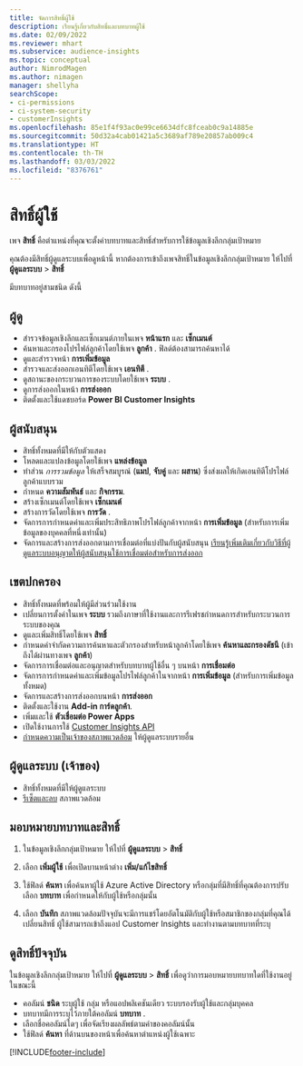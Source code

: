 ```yaml
---
title: จัดการสิทธิ์ผู้ใช้
description: เรียนรู้เกี่ยวกับสิทธิ์และบทบาทผู้ใช้
ms.date: 02/09/2022
ms.reviewer: mhart
ms.subservice: audience-insights
ms.topic: conceptual
author: NimrodMagen
ms.author: nimagen
manager: shellyha
searchScope:
- ci-permissions
- ci-system-security
- customerInsights
ms.openlocfilehash: 85e1f4f93ac0e99ce6634dfc8fceab0c9a14885e
ms.sourcegitcommit: 50d32a4cab01421a5c3689af789e20857ab009c4
ms.translationtype: HT
ms.contentlocale: th-TH
ms.lasthandoff: 03/03/2022
ms.locfileid: "8376761"
---
```

# <a name="user-permissions"></a>สิทธิ์ผู้ใช้

เพจ **สิทธิ์** คือตำแหน่งที่คุณจะตั้งค่าบทบาทและสิทธิ์สำหรับการใช้ข้อมูลเชิงลึกกลุ่มเป้าหมาย

คุณต้องมีสิทธิ์ผู้ดูแลระบบเพื่อดูหน้านี้ หากต้องการเข้าถึงเพจสิทธิ์ในข้อมูลเชิงลึกกลุ่มเป้าหมาย ให้ไปที่ **ผู้ดูแลระบบ** > **สิทธิ์**

มีบทบาทอยู่สามชนิด ดังนี้

## <a name="viewer"></a>ผู้ดู

- สำรวจข้อมูลเชิงลึกและเซ็กเมนต์ภายในเพจ **หน้าแรก** และ **เซ็กเมนต์**
- ค้นหาและกรองโปรไฟล์ลูกค้าโดยใช้เพจ **ลูกค้า** . ฟิลด์ต้องสามารถค้นหาได้
- ดูและสำรวจหน้า **การเพิ่มข้อมูล**
- สำรวจและส่งออกเอนทิตีโดยใช้เพจ **เอนทิตี** .
- ดูสถานะของกระบวนการของระบบโดยใช้เพจ **ระบบ** .
- ดูการส่งออกในหน้า **การส่งออก**
- ติดตั้งและใช้แดชบอร์ด **Power BI Customer Insights**

## <a name="contributor"></a>ผู้สนับสนุน

- สิทธิ์ทั้งหมดที่มีให้กับตัวแสดง
- โหลดและแปลงข้อมูลโดยใช้เพจ **แหล่งข้อมูล**
- ทำส่วน *การรวมข้อมูล* ให้เสร็จสมบูรณ์ (**แมป**, **จับคู่** และ **ผสาน**) ซึ่งส่งผลให้เกิดเอนทิตีโปรไฟล์ลูกค้าแบบรวม
- กำหนด **ความสัมพันธ์** และ **กิจกรรม**.
- สร้างเซ็กเมนต์โดยใช้เพจ **เซ็กเมนต์**
- สร้างการวัดโดยใช้เพจ **การวัด** .
- จัดการการกำหนดค่าและเพิ่มประสิทธิภาพโปรไฟล์ลูกค้าจากหน้า **การเพิ่มข้อมูล** (สำหรับการเพิ่มข้อมูลของบุคคลที่หนึ่งเท่านั้น)
- จัดการและสร้างการส่งออกตามการเชื่อมต่อที่แบ่งปันกับผู้สนับสนุน [เรียนรู้เพิ่มเติมเกี่ยวกับวิธีที่ผู้ดูแลระบบอนุญาตให้ผู้สนับสนุนใช้การเชื่อมต่อสำหรับการส่งออก](connections.md#allow-contributors-to-use-a-connection-for-exports)

## <a name="admin"></a>เขตปกครอง

- สิทธิ์ทั้งหมดที่พร้อมให้ผู้มีส่วนร่วมใช้งาน
- เปลี่ยนการตั้งค่าในเพจ **ระบบ** รวมถึงภาษาที่ใช้งานและการรีเฟรชกำหนดการสำหรับกระบวนการระบบของคุณ
- ดูและเพิ่มสิทธิ์โดยใช้เพจ **สิทธิ์**
- กำหนดคำจำกัดความการค้นหาและตัวกรองสำหรับหน้าลูกค้าโดยใช้เพจ **ค้นหาและกรองดัชนี** (เข้าถึงได้ผ่านทางเพจ **ลูกค้า**)
- จัดการการเชื่อมต่อและอนุญาตสำหรับบทบาทผู้ใช้อื่น ๆ บนหน้า **การเชื่อมต่อ**
- จัดการการกำหนดค่าและเพิ่มข้อมูลโปรไฟล์ลูกค้าในจากหน้า **การเพิ่มข้อมูล** (สำหรับการเพิ่มข้อมูลทั้งหมด)
- จัดการและสร้างการส่งออกบนหน้า **การส่งออก**
- ติดตั้งและใช้งาน **Add-in การ์ดลูกค้า**.
- เพิ่มและใช้ **ตัวเชื่อมต่อ Power Apps**
- เปิดใช้งานการใช้ [Customer Insights API](apis.md)
- [กำหนดความเป็นเจ้าของสภาพแวดล้อม](manage-environments.md#change-the-owner-of-an-environment) ให้ผู้ดูแลระบบรายอื่น

## <a name="admin-owner"></a>ผู้ดูแลระบบ (เจ้าของ)

- สิทธิ์ทั้งหมดที่มีให้ผู้ดูแลระบบ
- [รีเซ็ตและลบ](manage-environments.md#reset-an-existing-environment) สภาพแวดล้อม

## <a name="assign-roles-and-permissions"></a>มอบหมายบทบาทและสิทธิ์

1. ในข้อมูลเชิงลึกกลุ่มเป้าหมาย ให้ไปที่ **ผู้ดูแลระบบ** > **สิทธิ์**

1. เลือก **เพิ่มผู้ใช้** เพื่อเปิดบานหน้าต่าง **เพิ่ม/แก้ไขสิทธิ์**

1. ใช้ฟิลด์ **ค้นหา** เพื่อค้นหาผู้ใช้ Azure Active Directory หรือกลุ่มที่มีสิทธิ์ที่คุณต้องการปรับ เลือก **บทบาท** เพื่อกำหนดให้กับผู้ใช้หรือกลุ่มนั้น

1. เลือก **บันทึก** สภาพแวดล้อมปัจจุบันจะมีการแชร์โดยอัตโนมัติกับผู้ใช้หรือสมาชิกของกลุ่มที่คุณได้เปลี่ยนสิทธิ์ ผู้ใช้สามารถเข้าถึงแอป Customer Insights และทำงานตามบทบาทที่ระบุ

## <a name="view-current-permissions"></a>ดูสิทธิ์ปัจจุบัน

ในข้อมูลเชิงลึกกลุ่มเป้าหมาย ให้ไปที่ **ผู้ดูแลระบบ** > **สิทธิ์** เพื่อดูว่าการมอบหมายบทบาทใดที่ใช้งานอยู่ในขณะนี้

- คอลัมน์ **ชนิด** ระบุผู้ใช้ กลุ่ม หรือแอปพลิเคชันเดียว ระบบรองรับผู้ใช้และกลุ่มบุคคล
- บทบาทมีการระบุไว้ภายใต้คอลัมน์ **บทบาท** .
- เลือกชื่อคอลัมน์ใดๆ เพื่อจัดเรียงผลลัพธ์ตามค่าของคอลัมน์นั้น
- ใช้ฟิลด์ **ค้นหา** ที่ด้านบนของหน้าเพื่อค้นหาตำแหน่งผู้ใช้เฉพาะ


[!INCLUDE[footer-include](../includes/footer-banner.md)]
